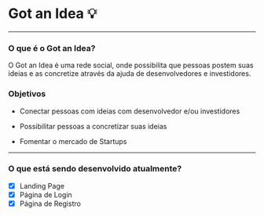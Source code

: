 # Got an Idea 💡
---
### O que é o Got an Idea?
O Got an Idea é uma rede social, onde possibilita que pessoas postem suas ideias e as concretize através da ajuda de desenvolvedores e investidores.

### Objetivos
* Conectar pessoas com ideias com
desenvolvedor e/ou investidores

* Possibilitar pessoas a concretizar suas
ideias

* Fomentar o mercado de Startups

---
### O que está sendo desenvolvido atualmente?
- [x] Landing Page
- [x] Página de Login
- [x] Página de Registro
